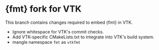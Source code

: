 # {fmt} fork for VTK

This branch contains changes required to embed {fmt} in VTK.

* Ignore whitespace for VTK's commit checks.
* Add VTK-specific CMakeLists.txt to integrate into VTK's build system.
* mangle namespace `fmt` as `vtkfmt`

